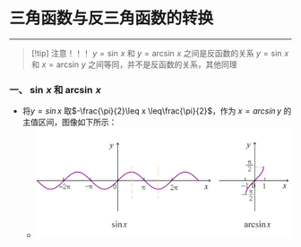 # 三角函数与反三角函数的转换

---

>[!tip] 注意！！！
>$y=\sin\,x$ 和 $y=\arcsin\,x$ 之间是反函数的关系
>$y=\sin\,x$ 和 $x=\arcsin\,y$ 之间等同，并不是反函数的关系，其他同理
### 一、 $\sin\,x$ 和 $\arcsin\,x$
- 将$y=sin\,x$ 取$-\frac{\pi}{2}\leq x \leq\frac{\pi}{2}$，作为 $x=arcsin\,y$ 的主值区间，图像如下所示：
	- ![](assets/Pasted%20image%2020250302181330.png)